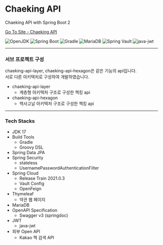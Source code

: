 # Chaeking API

Chaeking API with Spring Boot 2

<a href="https://api.chaeking.com" target="_blank">Go To Site - Chaeking API</a>

<p>
    <img src="https://img.shields.io/static/v1?label=OpenJDK&message=17.0.2&color=007396&logo=openjdk" alt="OpenJDK">
    <img src="https://img.shields.io/static/v1?label=Spring%20Boot&message=2.7.2&color=6DB33F&logo=springboot&logoColor=fff" alt="Spring Boot">
    <img src="https://img.shields.io/static/v1?label=Gradle&message=7.5.1&color=02303A&logo=Gradle&logoColor=fff" alt="Gradle">
    <img src="https://img.shields.io/static/v1?label=MariaDB&message=10.5.5&color=003545&logo=MariaDB" alt="MariaDB">
    <img src="https://img.shields.io/static/v1?label=Spring%20Vault&message=2.3.1&color=ffd814&logo=Vault&logoColor=ffffff" alt="Spring Vault">
    <img src="https://img.shields.io/static/v1?label=java-jwt&message=4.0.0&color=000000&logo=Auth0&logoColor=fff" alt="java-jwt">
</p>

***

### 서브 프로젝트 구성

chaeking-api-layer, chaeking-api-hexagon은 같은 기능의 api입니다.<br>
서로 다른 아키텍처로 구성하여 개발하였습니다.

- chaeking-api-layer
  - 계층형 아키텍처 구조로 구성한 책킹 api
- chaeking-api-hexagon
  - 헥사고날 아키텍처 구조로 구성한 책킹 api

***

### Tech Stacks

- JDK 17
- Build Tools
  - Gradle
  - Groovy DSL
- Spring Data JPA
- Spring Security
  - stateless 
  - UsernamePasswordAuthenticationFilter
- Spring Cloud
  - Release Train 2021.0.3
  - Vault Config
  - OpenFeign
- Thymeleaf
  - 약관 웹 페이지
- MariaDB
- OpenAPI Specification 
  - Swagger v3 (springdoc)
- JWT
  - java-jwt
- 외부 Open API
  - Kakao 책 검색 API